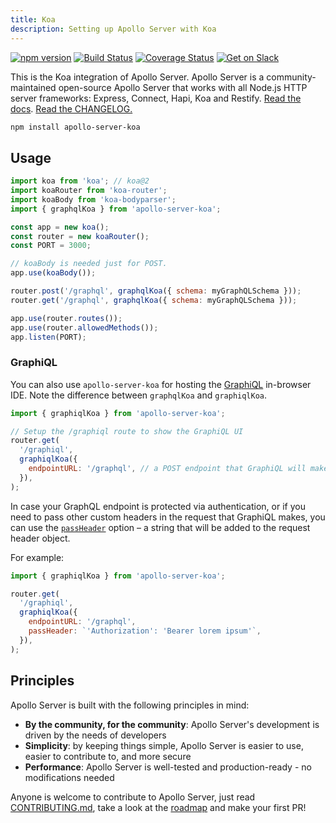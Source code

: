 ```yaml
---
title: Koa
description: Setting up Apollo Server with Koa
---
```


[![npm version](https://badge.fury.io/js/apollo-server-core.svg)](https://badge.fury.io/js/apollo-server-core) [![Build Status](https://travis-ci.org/apollographql/apollo-server.svg?branch=master)](https://travis-ci.org/apollographql/apollo-server) [![Coverage Status](https://coveralls.io/repos/github/apollographql/apollo-server/badge.svg?branch=master)](https://coveralls.io/github/apollographql/apollo-server?branch=master) [![Get on Slack](https://img.shields.io/badge/slack-join-orange.svg)](https://www.apollographql.com/#slack)

This is the Koa integration of Apollo Server. Apollo Server is a community-maintained open-source Apollo Server that works with all Node.js HTTP server frameworks: Express, Connect, Hapi, Koa and Restify. [Read the docs](https://www.apollographql.com/docs/apollo-server/). [Read the CHANGELOG.](https://github.com/apollographql/apollo-server/blob/master/CHANGELOG.md)

```sh
npm install apollo-server-koa
```

## Usage

```js
import koa from 'koa'; // koa@2
import koaRouter from 'koa-router';
import koaBody from 'koa-bodyparser';
import { graphqlKoa } from 'apollo-server-koa';

const app = new koa();
const router = new koaRouter();
const PORT = 3000;

// koaBody is needed just for POST.
app.use(koaBody());

router.post('/graphql', graphqlKoa({ schema: myGraphQLSchema }));
router.get('/graphql', graphqlKoa({ schema: myGraphQLSchema }));

app.use(router.routes());
app.use(router.allowedMethods());
app.listen(PORT);
```

### GraphiQL

You can also use `apollo-server-koa` for hosting the [GraphiQL](https://github.com/graphql/graphiql) in-browser IDE. Note the difference between `graphqlKoa` and `graphiqlKoa`.

```js
import { graphiqlKoa } from 'apollo-server-koa';

// Setup the /graphiql route to show the GraphiQL UI
router.get(
  '/graphiql',
  graphiqlKoa({
    endpointURL: '/graphql', // a POST endpoint that GraphiQL will make the actual requests to
  }),
);
```

In case your GraphQL endpoint is protected via authentication, or if you need to pass other custom headers in the request that GraphiQL makes, you can use the [`passHeader`](https://github.com/apollographql/apollo-server/blob/v1.0.2/packages/apollo-server-module-graphiql/src/renderGraphiQL.ts#L17) option – a string that will be added to the request header object.

For example:

```js
import { graphiqlKoa } from 'apollo-server-koa';

router.get(
  '/graphiql',
  graphiqlKoa({
    endpointURL: '/graphql',
    passHeader: `'Authorization': 'Bearer lorem ipsum'`,
  }),
);
```

## Principles

Apollo Server is built with the following principles in mind:

* **By the community, for the community**: Apollo Server's development is driven by the needs of developers
* **Simplicity**: by keeping things simple, Apollo Server is easier to use, easier to contribute to, and more secure
* **Performance**: Apollo Server is well-tested and production-ready - no modifications needed

Anyone is welcome to contribute to Apollo Server, just read [CONTRIBUTING.md](https://github.com/apollographql/apollo-server/blob/master/CONTRIBUTING.md), take a look at the [roadmap](https://github.com/apollographql/apollo-server/blob/master/ROADMAP.md) and make your first PR!
